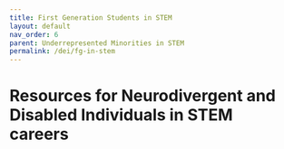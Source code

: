 ```yaml
---
title: First Generation Students in STEM
layout: default
nav_order: 6
parent: Underrepresented Minorities in STEM
permalink: /dei/fg-in-stem
---
```


# Resources for Neurodivergent and Disabled Individuals in STEM careers